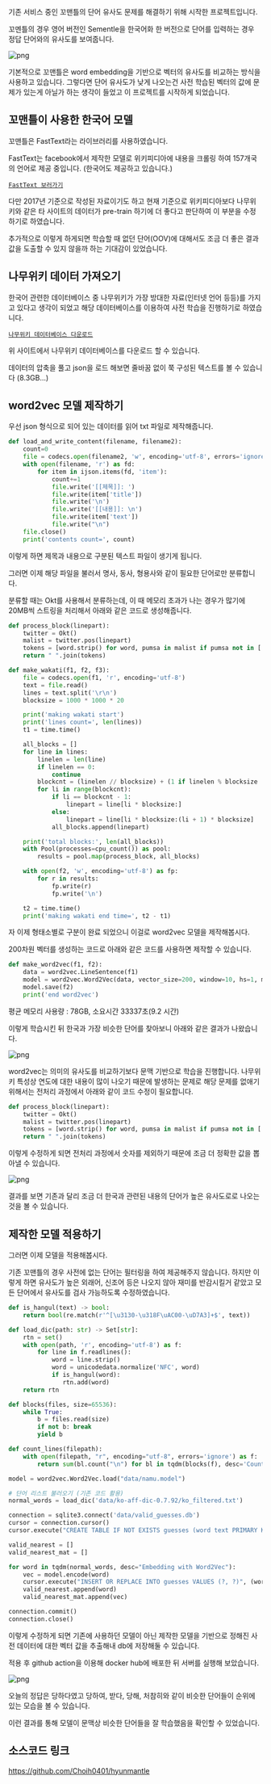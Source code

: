 기존 서비스 중인 꼬맨틀의 단어 유사도 문제를 해결하기 위해 시작한 프로젝트입니다.

꼬멘틀의 경우 영어 버전인 Sementle을 한국어화 한 버전으로 단어를 입력하는 경우 정답 단어와의 유사도를 보여줍니다.

![png](https://choih0401.github.io/assets/semantle-ko_origin.png)

기본적으로 꼬맨틀은 word embedding을 기반으로 벡터의 유사도를 비교하는 방식을 사용하고 있습니다.
그렇다면 단어 유사도가 낮게 나오는건 사전 학습된 벡터의 값에 문제가 있는게 아닐가 하는 생각이 들었고 이 프로젝트를 시작하게 되었습니다.

## 꼬맨틀이 사용한 한국어 모델

꼬맨틀은 FastText라는 라이브러리를 사용하였습니다.

FastText는 facebook에서 제작한 모델로 위키피디아에 내용을 크롤링 하여 157개국의 언어로 제공 중입니다. (한국어도 제공하고 있습니다.)

[`FastText 보러가기`](https://github.com/facebookresearch/fastText)

다만 2017년 기준으로 작성된 자료이기도 하고 현재 기준으로 위키피디아보다 나무위키와 같은 타 사이트의 데이터가 pre-train 하기에 더 좋다고 판단하여 이 부분을 수정하기로 하였습니다.

추가적으로 이렇게 하게되면 학습할 때 없던 단어(OOV)에 대해서도 조금 더 좋은 결과 값을 도출할 수 있지 않을까 하는 기대감이 있었습니다.

## 나무위키 데이터 가져오기

한국어 관련한 데이터베이스 중 나무위키가 가장 방대한 자료(인터넷 언어 등등)를 가지고 있다고 생각이 되었고 해당 데이터베이스를 이용하여 사전 학습을 진행하기로 하였습니다.

[`나무위키 데이터베이스 다운로드`](https://mu-star.net/wikidb)

위 사이트에서 나무위키 데이터베이스를 다운로드 할 수 있습니다.

데이터의 압축을 풀고 json을 로드 해보면 줄바꿈 없이 쭉 구성된 텍스트를 볼 수 있습니다 (8.3GB...)

## word2vec 모델 제작하기

우선 json 형식으로 되어 있는 데이터를 읽어 txt 파일로 제작해줍니다.

```python
def load_and_write_content(filename, filename2):
    count=0
    file = codecs.open(filename2, 'w', encoding='utf-8', errors='ignore')
    with open(filename, 'r') as fd:
        for item in ijson.items(fd, 'item'):
            count+=1
            file.write('[[제목]]: ')
            file.write(item['title'])
            file.write('\n')
            file.write('[[내용]]: \n')
            file.write(item['text'])
            file.write("\n")
    file.close()
    print('contents count=', count)
```

이렇게 하면 제목과 내용으로 구분된 텍스트 파일이 생기게 됩니다.

그러면 이제 해당 파일을 불러서 명사, 동사, 형용사와 같이 필요한 단어로만 분류합니다.

분류할 때는 Okt를 사용해서 분류하는데, 이 때 메모리 초과가 나는 경우가 많기에 20MB씩 스트링을 처리해서 아래와 같은 코드로 생성해줍니다.

```python
def process_block(linepart):
    twitter = Okt()
    malist = twitter.pos(linepart)
    tokens = [word.strip() for word, pumsa in malist if pumsa not in ['Josa', 'Eomi', 'Punctuation']]
    return " ".join(tokens)

def make_wakati(f1, f2, f3):
    file = codecs.open(f1, 'r', encoding='utf-8')
    text = file.read()
    lines = text.split('\r\n')
    blocksize = 1000 * 1000 * 20

    print('making wakati start')
    print('lines count=', len(lines))
    t1 = time.time()

    all_blocks = []
    for line in lines:
        linelen = len(line)
        if linelen == 0:
            continue
        blockcnt = (linelen // blocksize) + (1 if linelen % blocksize != 0 else 0)
        for li in range(blockcnt):
            if li == blockcnt - 1:
                linepart = line[li * blocksize:]
            else:
                linepart = line[li * blocksize:(li + 1) * blocksize]
            all_blocks.append(linepart)

    print('total blocks:', len(all_blocks))
    with Pool(processes=cpu_count()) as pool:
        results = pool.map(process_block, all_blocks)

    with open(f2, 'w', encoding='utf-8') as fp:
        for r in results:
            fp.write(r)
            fp.write('\n')

    t2 = time.time()
    print('making wakati end time=', t2 - t1)
```

자 이제 형태소별로 구분이 완료 되었으니 이걸로 word2vec 모델을 제작해봅시다.

200차원 벡터를 생성하는 코드로 아래와 같은 코드를 사용하면 제작할 수 있습니다.

```python
def make_word2vec(f1, f2):
    data = word2vec.LineSentence(f1)
    model = word2vec.Word2Vec(data, vector_size=200, window=10, hs=1, min_count=5, sg=1, workers=6)
    model.save(f2)
    print('end word2vec')
```

평균 메모리 사용량 : 78GB, 소요시간 33337초(9.2 시간)

이렇게 학습시킨 뒤 한국과 가장 비슷한 단어를 찾아보니 아래와 같은 결과가 나왔습니다.

![png](https://choih0401.github.io/assets/word2vec_origin.png)

word2vec는 의미의 유사도를 비교하기보다 문맥 기반으로 학습을 진행합니다. 나무위키 특성상 연도에 대한 내용이 많이 나오기 때문에 발생하는 문제로 해당 문제를 없애기 위해서는 전처리 과정에서 아래와 같이 코드 수정이 필요합니다.

```python
def process_block(linepart):
    twitter = Okt()
    malist = twitter.pos(linepart)
    tokens = [word.strip() for word, pumsa in malist if pumsa not in ['Josa', 'Eomi', 'Punctuation', 'Number']]
    return " ".join(tokens)
```

이렇게 수정하게 되면 전처리 과정에서 숫자를 제외하기 때문에 조금 더 정확한 값을 뽑아낼 수 있습니다.

![png](https://choih0401.github.io/assets/word2vec_result.png)

결과를 보면 기존과 달리 조금 더 한국과 관련된 내용의 단어가 높은 유사도로로 나오는 것을 볼 수 있습니다.

## 제작한 모델 적용하기

그러면 이제 모델을 적용해봅시다.

기존 꼬맨틀의 경우 사전에 없는 단어는 필터링을 하여 제공해주지 않습니다. 하지만 이렇게 하면 유사도가 높은 외래어, 신조어 등은 나오지 않아 재미를 반감시킬거 같았고 모든 단어에서 유사도를 검사 가능하도록 수정하였습니다.

```python
def is_hangul(text) -> bool:
    return bool(re.match(r'^[\u3130-\u318F\uAC00-\uD7A3]+$', text))

def load_dic(path: str) -> Set[str]:
    rtn = set()
    with open(path, 'r', encoding='utf-8') as f:
        for line in f.readlines():
            word = line.strip()
            word = unicodedata.normalize('NFC', word)
            if is_hangul(word):
               rtn.add(word)
    return rtn

def blocks(files, size=65536):
    while True:
        b = files.read(size)
        if not b: break
        yield b

def count_lines(filepath):
    with open(filepath, "r", encoding="utf-8", errors='ignore') as f:
        return sum(bl.count("\n") for bl in tqdm(blocks(f), desc='Counting lines', mininterval=1))

model = word2vec.Word2Vec.load("data/namu.model")

# 단어 리스트 불러오기 (기존 코드 활용)
normal_words = load_dic('data/ko-aff-dic-0.7.92/ko_filtered.txt')

connection = sqlite3.connect('data/valid_guesses.db')
cursor = connection.cursor()
cursor.execute("CREATE TABLE IF NOT EXISTS guesses (word text PRIMARY KEY, vec blob)")

valid_nearest = []
valid_nearest_mat = []

for word in tqdm(normal_words, desc="Embedding with Word2Vec"):
    vec = model.encode(word)
    cursor.execute("INSERT OR REPLACE INTO guesses VALUES (?, ?)", (word, pickle.dumps(vec)))
    valid_nearest.append(word)
    valid_nearest_mat.append(vec)

connection.commit()
connection.close()
```

이렇게 수정하게 되면 기존에 사용하던 모델이 아닌 제작한 모델을 기반으로 정해진 사전 데이터에 대한 벡터 값을 추출해내 db에 저장해둘 수 있습니다.

적용 후 github action을 이용해 docker hub에 배포한 뒤 서버를 실행해 보았습니다.

![png](https://choih0401.github.io/assets/answer_result.png)

오늘의 정답은 당하다였고 당하여, 받다, 당해, 처참히와 같이 비슷한 단어들이 순위에 있는 모습을 볼 수 있습니다.

이런 결과를 통해 모델이 문맥상 비슷한 단어들을 잘 학습했음을 확인할 수 있었습니다.

## 소스코드 링크

https://github.com/Choih0401/hyunmantle